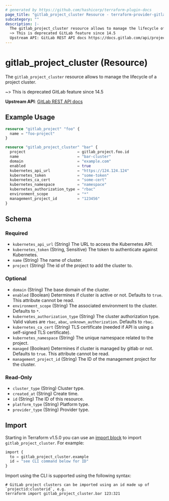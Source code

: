 ```yaml
---
# generated by https://github.com/hashicorp/terraform-plugin-docs
page_title: "gitlab_project_cluster Resource - terraform-provider-gitlab"
subcategory: ""
description: |-
  The gitlab_project_cluster resource allows to manage the lifecycle of a project cluster.
  ~> This is deprecated GitLab feature since 14.5
  Upstream API: GitLab REST API docs https://docs.gitlab.com/api/project_clusters/
---
```


# gitlab_project_cluster (Resource)

The `gitlab_project_cluster` resource allows to manage the lifecycle of a project cluster.

~> This is deprecated GitLab feature since 14.5

**Upstream API**: [GitLab REST API docs](https://docs.gitlab.com/api/project_clusters/)

## Example Usage

```terraform
resource "gitlab_project" "foo" {
  name = "foo-project"
}

resource "gitlab_project_cluster" "bar" {
  project                       = gitlab_project.foo.id
  name                          = "bar-cluster"
  domain                        = "example.com"
  enabled                       = true
  kubernetes_api_url            = "https://124.124.124"
  kubernetes_token              = "some-token"
  kubernetes_ca_cert            = "some-cert"
  kubernetes_namespace          = "namespace"
  kubernetes_authorization_type = "rbac"
  environment_scope             = "*"
  management_project_id         = "123456"
}
```

<!-- schema generated by tfplugindocs -->
## Schema

### Required

- `kubernetes_api_url` (String) The URL to access the Kubernetes API.
- `kubernetes_token` (String, Sensitive) The token to authenticate against Kubernetes.
- `name` (String) The name of cluster.
- `project` (String) The id of the project to add the cluster to.

### Optional

- `domain` (String) The base domain of the cluster.
- `enabled` (Boolean) Determines if cluster is active or not. Defaults to `true`. This attribute cannot be read.
- `environment_scope` (String) The associated environment to the cluster. Defaults to `*`.
- `kubernetes_authorization_type` (String) The cluster authorization type. Valid values are `rbac`, `abac`, `unknown_authorization`. Defaults to `rbac`.
- `kubernetes_ca_cert` (String) TLS certificate (needed if API is using a self-signed TLS certificate).
- `kubernetes_namespace` (String) The unique namespace related to the project.
- `managed` (Boolean) Determines if cluster is managed by gitlab or not. Defaults to `true`. This attribute cannot be read.
- `management_project_id` (String) The ID of the management project for the cluster.

### Read-Only

- `cluster_type` (String) Cluster type.
- `created_at` (String) Create time.
- `id` (String) The ID of this resource.
- `platform_type` (String) Platform type.
- `provider_type` (String) Provider type.

## Import

Starting in Terraform v1.5.0 you can use an [import block](https://developer.hashicorp.com/terraform/language/import) to import `gitlab_project_cluster`. For example:
```terraform
import {
  to = gitlab_project_cluster.example
  id = "see CLI command below for ID"
}
```

Import using the CLI is supported using the following syntax:

```shell
# GitLab project clusters can be imported using an id made up of `projectid:clusterid`, e.g.
terraform import gitlab_project_cluster.bar 123:321
```
